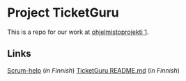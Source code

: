# Project TicketGuru

This is a repo for our work at [ohjelmistoprojekti 1](https://opinto-opas.haaga-helia.fi/course_unit/SWD4TN022). 

## Links

[Scrum-help](SCRUM.md) (*in Finnish*)
[TicketGuru README.md](linko/README.md) (*in Finnish*)


